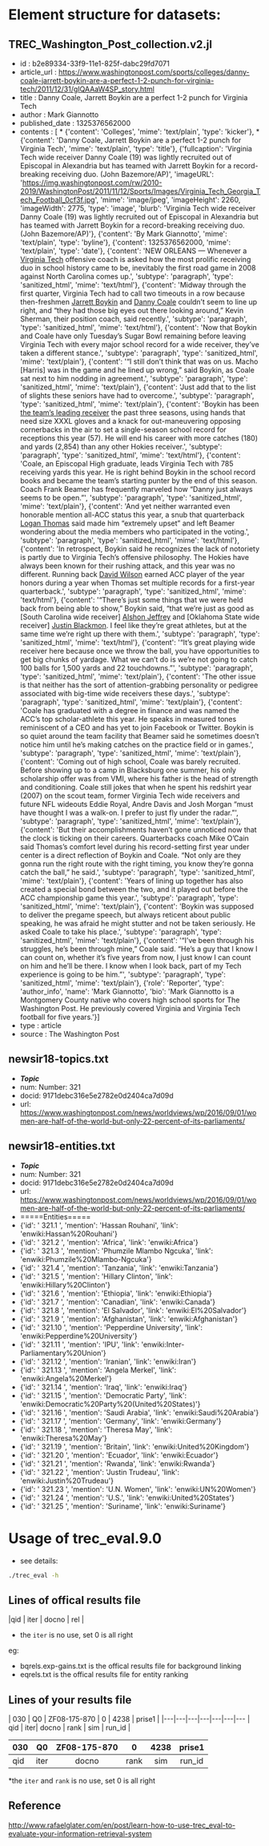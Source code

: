 Element structure for datasets:
=======================

## TREC_Washington_Post_collection.v2.jl
* id : b2e89334-33f9-11e1-825f-dabc29fd7071
* article_url : https://www.washingtonpost.com/sports/colleges/danny-coale-jarrett-boykin-are-a-perfect-1-2-punch-for-virginia-tech/2011/12/31/gIQAAaW4SP_story.html
* title : Danny Coale, Jarrett Boykin are a perfect 1-2 punch for Virginia Tech
* author : Mark Giannotto
* published_date : 1325376562000
* contents : [
            * {'content': 'Colleges', 'mime': 'text/plain', 'type': 'kicker'},
            * {'content': 'Danny Coale, Jarrett Boykin are a perfect 1-2 punch for Virginia Tech', 'mime': 'text/plain', 'type': 'title'}, {'fullcaption': 'Virginia Tech wide receiver Danny Coale (19) was lightly recruited out of Episcopal in Alexandria but has teamed with Jarrett Boykin for a record-breaking receiving duo. (John Bazemore/AP)', 'imageURL': 'https://img.washingtonpost.com/rw/2010-2019/WashingtonPost/2011/11/12/Sports/Images/Virginia_Tech_Georgia_Tech_Football_0cf3f.jpg', 'mime': 'image/jpeg', 'imageHeight': 2260, 'imageWidth': 2775, 'type': 'image', 'blurb': 'Virginia Tech wide receiver Danny Coale (19) was lightly recruited out of Episcopal in Alexandria but has teamed with Jarrett Boykin for a record-breaking receiving duo. (John Bazemore/AP)'}, {'content': 'By Mark Giannotto', 'mime': 'text/plain', 'type': 'byline'}, {'content': 1325376562000, 'mime': 'text/plain', 'type': 'date'}, {'content': '<span class="dateline">NEW ORLEANS —</span> Whenever a <a href="http://www.washingtonpost.com/blogs/hokies-journal" title="www.washingtonpost.com">Virginia Tech</a> offensive coach is asked how the most prolific receiving duo in school history came to be, inevitably the first road game in 2008 against North Carolina comes up.', 'subtype': 'paragraph', 'type': 'sanitized_html', 'mime': 'text/html'}, {'content': 'Midway through the first quarter, Virginia Tech had to call two timeouts in a row because then-freshmen <a href="http://stats.washingtonpost.com/cfb/players.asp?id=168641&team=16" title="stats.washingtonpost.com">Jarrett Boykin</a> and <a href="http://stats.washingtonpost.com/cfb/players.asp?id=155812&team=16" title="stats.washingtonpost.com">Danny Coale</a> couldn’t seem to line up right, and “they had those big eyes out there looking around,” Kevin Sherman, their position coach, said recently.', 'subtype': 'paragraph', 'type': 'sanitized_html', 'mime': 'text/html'}, {'content': 'Now that Boykin and Coale have only Tuesday’s Sugar Bowl remaining before leaving Virginia Tech with every major school record for a wide receiver, they’ve taken a different stance.', 'subtype': 'paragraph', 'type': 'sanitized_html', 'mime': 'text/plain'}, {'content': '“I still don’t think that was on us. Macho [Harris] was in the game and he lined up wrong,” said Boykin, as Coale sat next to him nodding in agreement.', 'subtype': 'paragraph', 'type': 'sanitized_html', 'mime': 'text/plain'}, {'content': 'Just add that to the list of slights these seniors have had to overcome.', 'subtype': 'paragraph', 'type': 'sanitized_html', 'mime': 'text/plain'}, {'content': 'Boykin has been <a href="http://stats.washingtonpost.com/cfb/teamstats.asp?team=16&report=stats" title="stats.washingtonpost.com">the team’s leading receiver</a> the past three seasons, using hands that need size XXXL gloves and a knack for out-maneuvering opposing cornerbacks in the air to set a single-season school record for receptions this year (57). He will end his career with more catches (180) and yards (2,854) than any other Hokies receiver.', 'subtype': 'paragraph', 'type': 'sanitized_html', 'mime': 'text/html'}, {'content': 'Coale, an Episcopal High graduate, leads Virginia Tech with 785 receiving yards this year. He is right behind Boykin in the school record books and became the team’s starting punter by the end of this season. Coach Frank Beamer has frequently marveled how “Danny just always seems to be open.”', 'subtype': 'paragraph', 'type': 'sanitized_html', 'mime': 'text/plain'}, {'content': 'And yet neither warranted even honorable mention all-ACC status this year, a snub that quarterback <a href="http://stats.washingtonpost.com/cfb/players.asp?id=181182&team=16" title="stats.washingtonpost.com">Logan Thomas</a> said made him “extremely upset” and left Beamer wondering about the media members who participated in the voting.', 'subtype': 'paragraph', 'type': 'sanitized_html', 'mime': 'text/html'}, {'content': 'In retrospect, Boykin said he recognizes the lack of notoriety is partly due to Virginia Tech’s offensive philosophy. The Hokies have always been known for their rushing attack, and this year was no different. Running back <a href="http://stats.washingtonpost.com/cfb/players.asp?id=181186&team=16" title="stats.washingtonpost.com">David Wilson</a> earned ACC player of the year honors during a year when Thomas set multiple records for a first-year quarterback.', 'subtype': 'paragraph', 'type': 'sanitized_html', 'mime': 'text/html'}, {'content': '“There’s just some things that we were held back from being able to show,” Boykin said, “that we’re just as good as [South Carolina wide receiver] <a href="http://stats.washingtonpost.com/cfb/players.asp?id=180564&team=70" title="stats.washingtonpost.com">Alshon Jeffrey</a> and [Oklahoma State wide receiver] <a href="http://stats.washingtonpost.com/cfb/players.asp?id=166655&team=25" title="stats.washingtonpost.com">Justin Blackmon</a>. I feel like they’re great athletes, but at the same time we’re right up there with them.', 'subtype': 'paragraph', 'type': 'sanitized_html', 'mime': 'text/html'}, {'content': '“It’s great playing wide receiver here because once we throw the ball, you have opportunities to get big chunks of yardage. What we can’t do is we’re not going to catch 100 balls for 1,500 yards and 22 touchdowns.”', 'subtype': 'paragraph', 'type': 'sanitized_html', 'mime': 'text/plain'}, {'content': 'The other issue is that neither has the sort of attention-grabbing personality or pedigree associated with big-time wide receivers these days.', 'subtype': 'paragraph', 'type': 'sanitized_html', 'mime': 'text/plain'}, {'content': 'Coale has graduated with a degree in finance and was named the ACC’s top scholar-athlete this year. He speaks in measured tones reminiscent of a CEO and has yet to join Facebook or Twitter. Boykin is so quiet around the team facility that Beamer said he sometimes doesn’t notice him until he’s making catches on the practice field or in games.', 'subtype': 'paragraph', 'type': 'sanitized_html', 'mime': 'text/plain'}, {'content': 'Coming out of high school, Coale was barely recruited. Before showing up to a camp in Blacksburg one summer, his only scholarship offer was from VMI, where his father is the head of strength and conditioning. Coale still jokes that when he spent his redshirt year (2007) on the scout team, former Virginia Tech wide receivers and future NFL wideouts Eddie Royal, Andre Davis and Josh Morgan “must have thought I was a walk-on. I prefer to just fly under the radar.”', 'subtype': 'paragraph', 'type': 'sanitized_html', 'mime': 'text/plain'}, {'content': 'But their accomplishments haven’t gone unnoticed now that the clock is ticking on their careers. Quarterbacks coach Mike O’Cain said Thomas’s comfort level during his record-setting first year under center is a direct reflection of Boykin and Coale. “Not only are they gonna run the right route with the right timing, you know they’re gonna catch the ball,” he said.', 'subtype': 'paragraph', 'type': 'sanitized_html', 'mime': 'text/plain'}, {'content': 'Years of lining up together has also created a special bond between the two, and it played out before the ACC championship game this year.', 'subtype': 'paragraph', 'type': 'sanitized_html', 'mime': 'text/plain'}, {'content': 'Boykin was supposed to deliver the pregame speech, but always reticent about public speaking, he was afraid he might stutter and not be taken seriously. He asked Coale to take his place.', 'subtype': 'paragraph', 'type': 'sanitized_html', 'mime': 'text/plain'}, {'content': '“I’ve been through his struggles, he’s been through mine,” Coale said. “He’s a guy that I know I can count on, whether it’s five years from now, I just know I can count on him and he’ll be there. I know when I look back, part of my Tech experience is going to be him.”', 'subtype': 'paragraph', 'type': 'sanitized_html', 'mime': 'text/plain'}, {'role': 'Reporter', 'type': 'author_info', 'name': 'Mark Giannotto', 'bio': 'Mark Giannotto is a Montgomery County native who covers high school sports for The Washington Post. He previously covered Virginia and Virginia Tech football for five years.'}]
* type : article
* source : The Washington Post


## newsir18-topics.txt
* *****Topic*****
* num:  Number: 321
* docid: 9171debc316e5e2782e0d2404ca7d09d
* url: https://www.washingtonpost.com/news/worldviews/wp/2016/09/01/women-are-half-of-the-world-but-only-22-percent-of-its-parliaments/


## newsir18-entities.txt
* *****Topic*****
* num:  Number: 321
* docid: 9171debc316e5e2782e0d2404ca7d09d
* url: https://www.washingtonpost.com/news/worldviews/wp/2016/09/01/women-are-half-of-the-world-but-only-22-percent-of-its-parliaments/
* =====Entities=====
* {'id': ' 321.1 ', 'mention': 'Hassan Rouhani', 'link': 'enwiki:Hassan%20Rouhani'}
* {'id': ' 321.2 ', 'mention': 'Africa', 'link': 'enwiki:Africa'}
* {'id': ' 321.3 ', 'mention': 'Phumzile Mlambo Ngcuka', 'link': 'enwiki:Phumzile%20Mlambo-Ngcuka'}
* {'id': ' 321.4 ', 'mention': 'Tanzania', 'link': 'enwiki:Tanzania'}
* {'id': ' 321.5 ', 'mention': 'Hillary Clinton', 'link': 'enwiki:Hillary%20Clinton'}
* {'id': ' 321.6 ', 'mention': 'Ethiopia', 'link': 'enwiki:Ethiopia'}
* {'id': ' 321.7 ', 'mention': 'Canadian', 'link': 'enwiki:Canada'}
* {'id': ' 321.8 ', 'mention': 'El Salvador', 'link': 'enwiki:El%20Salvador'}
* {'id': ' 321.9 ', 'mention': 'Afghanistan', 'link': 'enwiki:Afghanistan'}
* {'id': ' 321.10 ', 'mention': 'Pepperdine University', 'link': 'enwiki:Pepperdine%20University'}
* {'id': ' 321.11 ', 'mention': 'IPU', 'link': 'enwiki:Inter-Parliamentary%20Union'}
* {'id': ' 321.12 ', 'mention': 'Iranian', 'link': 'enwiki:Iran'}
* {'id': ' 321.13 ', 'mention': 'Angela Merkel', 'link': 'enwiki:Angela%20Merkel'}
* {'id': ' 321.14 ', 'mention': 'Iraq', 'link': 'enwiki:Iraq'}
* {'id': ' 321.15 ', 'mention': 'Democratic Party', 'link': 'enwiki:Democratic%20Party%20(United%20States)'}
* {'id': ' 321.16 ', 'mention': 'Saudi Arabia', 'link': 'enwiki:Saudi%20Arabia'}
* {'id': ' 321.17 ', 'mention': 'Germany', 'link': 'enwiki:Germany'}
* {'id': ' 321.18 ', 'mention': 'Theresa May', 'link': 'enwiki:Theresa%20May'}
* {'id': ' 321.19 ', 'mention': 'Britain', 'link': 'enwiki:United%20Kingdom'}
* {'id': ' 321.20 ', 'mention': 'Ecuador', 'link': 'enwiki:Ecuador'}
* {'id': ' 321.21 ', 'mention': 'Rwanda', 'link': 'enwiki:Rwanda'}
* {'id': ' 321.22 ', 'mention': 'Justin Trudeau', 'link': 'enwiki:Justin%20Trudeau'}
* {'id': ' 321.23 ', 'mention': 'U.N. Women', 'link': 'enwiki:UN%20Women'}
* {'id': ' 321.24 ', 'mention': 'U.S.', 'link': 'enwiki:United%20States'}
* {'id': ' 321.25 ', 'mention': 'Suriname', 'link': 'enwiki:Suriname'}


Usage of trec_eval.9.0
===================
* see details:
```Bash
./trec_eval -h
```

## Lines of offical results file
|qid | iter | docno | rel |
* the `iter` is no use, set 0 is all right

eg:
* bqrels.exp-gains.txt is the offical results file for background linking
* eqrels.txt is the offical results file for entity ranking


## Lines of your results file

| 030 | Q0 | ZF08-175-870 | 0    | 4238 | prise1 |
|---|---|---|---|---|---|---
| qid | iter| docno       | rank | sim  | run_id |

| 030      | Q0     | ZF08-175-870     | 0     | 4238     | prise1     |
| ---------- | :-----------:  | :-----------: | :-----------: | :-----------: | :-----------: |
| qid     | iter     | docno     | rank     | sim     | run_id     |

*the `iter` and `rank` is no use, set 0 is all right

## Reference
http://www.rafaelglater.com/en/post/learn-how-to-use-trec_eval-to-evaluate-your-information-retrieval-system


